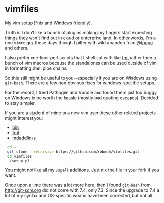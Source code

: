 vimfiles
========

My vim setup (\*nix and Windows friendly).

Truth is I don't like a bunch of plugins making my fingers start expecting
things they won't find out in cloud or enterprise land. In other words,
I'm a one `vimrc` guy these days though I pilfer with wild abandon from
@[tpope][] and others.

I also prefer one-liner perl scripts that I shell out with like
[fmt][] rather then a bunch of vim macros because the standalones can
be used outside of vim in formatting shell pipe chains.


So this still might be useful to you--especially if you are on Windows
using `git-bash`. There are a few non-obvious fixes for windows-specific
setups.

For the record, I tried Pathogen and Vundle and found them just too
buggy on Windows to be worth the hassle (mostly bad quoting escapes).
Decided to stay simpler.

If you are a student of mine or a new vim user these other related projects
might interest you:

* [bin][]
* [fmt][]
* [mdaddlinks][]


``` bash
 cd ~
 git clone --recursive https://github.com/robmuh/vimfiles.git
 cd vimfiles
 ./setup.pl
 ```

You might not like all my `/spell` additions. Just nix the file in
your fork if you want.

Once upon a time there was a lot more here, then I found `git-bash`
from http://git-scm.org did not come with 7.4, only 7.3. Since the
upgrade to 7.4 a lot of my syntax and OS-specific woahs have been
corrected, but not all.

[bin]: http://github.com/robmuh/bin
[fmt]: http://github.com/robmuh/fmt
[mdaddlinks]: http://github.com/robmuh/mdaddlinks
[tpope]: http://github.com/tpope


